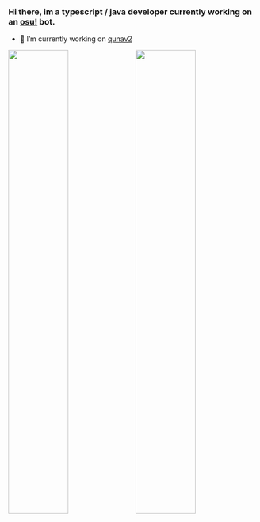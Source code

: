### Hi there, im a typescript / java developer currently working on an [osu!](https://osu.ppy.sh/home) bot.
- 🔭 I’m currently working on [qunav2](https://github.com/Tunnelbliick/qunav2)

<div style="display:flex, overflow: auto">
  <img style="width: 49%; float:left" src="https://github-readme-stats-git-masterrstaa-rickstaa.vercel.app/api?username=tunnelbliick&theme=calm"/>
  <img style="width: 49%; float: right" src="https://streak-stats.demolab.com/?user=tunnelbliick&theme=calm" />
</div>

<!--
**Tunnelbliick/Tunnelbliick** is a ✨ _special_ ✨ repository because its `README.md` (this file) appears on your GitHub profile.

Here are some ideas to get you started:

- 🔭 I’m currently working on ...
- 🌱 I’m currently learning ...
- 👯 I’m looking to collaborate on ...
- 🤔 I’m looking for help with ...
- 💬 Ask me about ...
- 📫 How to reach me: ...
- 😄 Pronouns: ...
- ⚡ Fun fact: ...
-->
